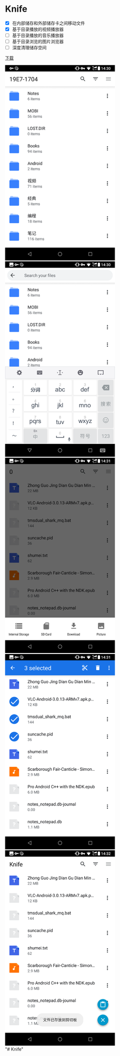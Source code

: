# Knife

* [x] 在内部储存和外部储存卡之间移动文件
* [x] 基于目录播放的视频播放器
* [ ] 基于目录播放的音乐播放器
* [ ] 基于目录浏览的图片浏览器
* [ ] 深度清理储存空间

[下载](https://github.com/grandiloquent/Knife/blob/master/app/release/app-release.apk?raw=true)

<div>
<img width="360" src="screenshots\Screenshot_2019-02-11-14-30-05.png">
<img width="360" src="screenshots\Screenshot_2019-02-11-14-30-18.png">
<img width="360" src="screenshots\Screenshot_2019-02-11-14-31-50.png">
<img width="360" src="screenshots\Screenshot_2019-02-11-14-32-00.png">
<img width="360" src="screenshots\Screenshot_2019-02-11-14-32-15.png">
</div>"# Knife" 
